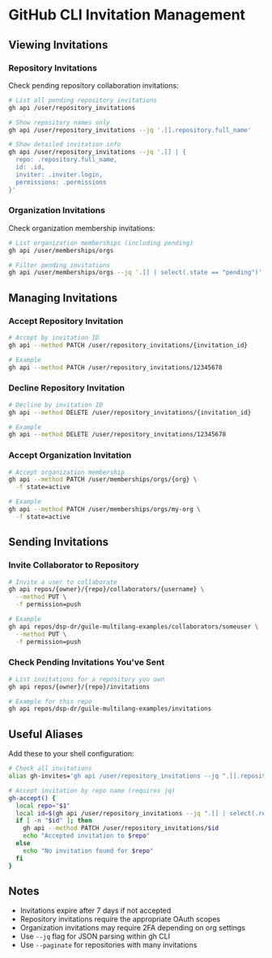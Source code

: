 # GitHub CLI Invitation Management

## Viewing Invitations

### Repository Invitations
Check pending repository collaboration invitations:
```bash
# List all pending repository invitations
gh api /user/repository_invitations

# Show repository names only
gh api /user/repository_invitations --jq '.[].repository.full_name'

# Show detailed invitation info
gh api /user/repository_invitations --jq '.[] | {
  repo: .repository.full_name,
  id: .id,
  inviter: .inviter.login,
  permissions: .permissions
}'
```

### Organization Invitations
Check organization membership invitations:
```bash
# List organization memberships (including pending)
gh api /user/memberships/orgs

# Filter pending invitations
gh api /user/memberships/orgs --jq '.[] | select(.state == "pending")'
```

## Managing Invitations

### Accept Repository Invitation
```bash
# Accept by invitation ID
gh api --method PATCH /user/repository_invitations/{invitation_id}

# Example
gh api --method PATCH /user/repository_invitations/12345678
```

### Decline Repository Invitation
```bash
# Decline by invitation ID
gh api --method DELETE /user/repository_invitations/{invitation_id}

# Example
gh api --method DELETE /user/repository_invitations/12345678
```

### Accept Organization Invitation
```bash
# Accept organization membership
gh api --method PATCH /user/memberships/orgs/{org} \
  -f state=active

# Example
gh api --method PATCH /user/memberships/orgs/my-org \
  -f state=active
```

## Sending Invitations

### Invite Collaborator to Repository
```bash
# Invite a user to collaborate
gh api repos/{owner}/{repo}/collaborators/{username} \
  --method PUT \
  -f permission=push

# Example
gh api repos/dsp-dr/guile-multilang-examples/collaborators/someuser \
  --method PUT \
  -f permission=push
```

### Check Pending Invitations You've Sent
```bash
# List invitations for a repository you own
gh api repos/{owner}/{repo}/invitations

# Example for this repo
gh api repos/dsp-dr/guile-multilang-examples/invitations
```

## Useful Aliases

Add these to your shell configuration:
```bash
# Check all invitations
alias gh-invites='gh api /user/repository_invitations --jq ".[].repository.full_name"'

# Accept invitation by repo name (requires jq)
gh-accept() {
  local repo="$1"
  local id=$(gh api /user/repository_invitations --jq ".[] | select(.repository.full_name == \"$repo\") | .id")
  if [ -n "$id" ]; then
    gh api --method PATCH /user/repository_invitations/$id
    echo "Accepted invitation to $repo"
  else
    echo "No invitation found for $repo"
  fi
}
```

## Notes
- Invitations expire after 7 days if not accepted
- Repository invitations require the appropriate OAuth scopes
- Organization invitations may require 2FA depending on org settings
- Use `--jq` flag for JSON parsing within gh CLI
- Use `--paginate` for repositories with many invitations